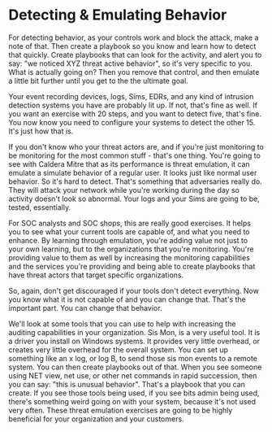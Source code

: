 # Detecting & Emulating Behavior

For detecting behavior, as your controls work and block the attack, make a note of that. Then create a playbook so you know and learn how to detect that quickly. Create playbooks that can look for the activity, and alert you to say: "we noticed XYZ threat active behavior", so it's very specific to you. What is actually going on? Then you remove that control, and then emulate a little bit further until you get to the the ultimate goal.&#x20;

Your event recording devices, logs, Sims, EDRs, and any kind of intrusion detection systems you have are probably lit up. If not, that's fine as well. If you want an exercise with 20 steps, and you want to detect five, that's fine. You now know you need to configure your systems to detect the other 15. It's just how that is.&#x20;

If you don't know who your threat actors are, and if you're just monitoring to be monitoring for the most common stuff - that's one thing. You're going to see with Caldera Mitre that as its performance is threat emulation, it can emulate a simulate behavior of a regular user. It looks just like normal user behavior. So it's hard to detect. That's something that adversaries really do. They will attack your network while you're working during the day so activity doesn't look so abnormal. Your logs and your Sims are going to be, tested, essentially.&#x20;

For SOC analysts and SOC shops, this are really good exercises. It helps you to see what your current tools are capable of, and what you need to enhance. By learning through emulation, you're adding value not just to your own learning, but to the organizations that you're monitoring. You're providing value to them as well by increasing the monitoring capabilities and the services you're providing and being able to create playbooks that have threat actors that target specific organizations.&#x20;

So, again, don't get discouraged if your tools don't detect everything. Now you know what it is not capable of and you can change that. That's the important part. You can change that behavior.&#x20;

We'll look at some tools that you can use to help with increasing the auditing capabilities in your organization. Sis Mon, is a very useful tool. It is a driver you install on Windows systems. It provides very little overhead, or creates very little overhead for the overall system. You can set up something like an x log, or log B, to send those sis mon events to a remote system. You can then create playbooks out of that. When you see someone using NET view, net use, or other net commands in rapid succession, then you can say: "this is unusual behavior". That's a playbook that you can create. If you see those tools being used, if you see bits admin being used, there's something weird going on with your system, because it's not used very often. These threat emulation exercises are going to be highly beneficial for your organization and your customers.
